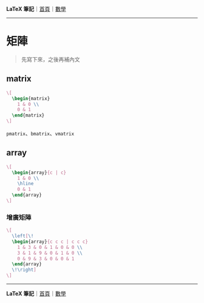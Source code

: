 **LaTeX 筆記**｜[首頁](../README.md)｜[數學](math.md)

-------------

# 矩陣

> 先寫下來，之後再補內文

## matrix

```tex
\[
  \begin{matrix}
    1 & 0 \\
    0 & 1
  \end{matrix}
\]
```

`pmatrix`、`bmatrix`、`vmatrix`

## array

```tex
\[
  \begin{array}{c | c}
    1 & 0 \\
    \hline
    0 & 1
  \end{array}
\]
```

### 增廣矩陣

```tex
\[
  \left[\!
  \begin{array}{c c c | c c c}
    1 & 3 & 0 & 1 & 0 & 0 \\
    3 & 1 & 9 & 0 & 1 & 0 \\
    0 & 9 & 3 & 0 & 0 & 1
  \end{array}
  \!\right]
\]
```

-------------

**LaTeX 筆記**｜[首頁](../README.md)｜[數學](math.md)

